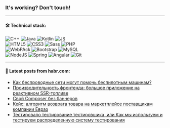 ### It's working? Don't touch!

---

#### 🛠️ Technical stack:

![C++](https://img.shields.io/badge/C++-informational?logo=c%2B%2B&style=flat&logoColor=white&color=9C033A)
![Java](https://img.shields.io/badge/Java-informational?logo=java&style=flat&logoColor=white&color=007396)
![Kotlin](https://img.shields.io/badge/Kotlin-informational?logo=Kotlin&style=flat&logoColor=white&color=0095D5)
![JS](https://img.shields.io/badge/JS-informational?logo=javaScript&style=flat&logoColor=black&color=F7Df1E) <br>
![HTML5](https://img.shields.io/badge/HTML5-informational?logo=html5&style=flat&logoColor=white&color=E34F26)
![CSS3](https://img.shields.io/badge/CSS3-informational?logo=css3&style=flat&logoColor=white&color=157286)
![Sass](https://img.shields.io/badge/Saas-informational?logo=sass&style=flat&logoColor=white&color=hotpink)
![PHP](https://img.shields.io/badge/PHP-informational?logo=php&style=flat&logoColor=white&color=777BB4) <br>
![WebPAck](https://img.shields.io/badge/WebPack-informational?logo=webPack&style=flat&logoColor=white&color=FF6F00)
![Bootstrap](https://img.shields.io/badge/Bootstrap-informational?logo=Bootstrap&style=flat&logoColor=white&color=7952B3)
![MySQL](https://img.shields.io/badge/MySQL-informational?logo=MySQL&style=flat&logoColor=white&color=00f) <br>
![NodeJS](https://img.shields.io/badge/NodeJS-informational?logo=node.js&style=flat&logoColor=white&color=43853D)
![Spring](https://img.shields.io/badge/Spring-informational?logo=Spring&style=flat&logoColor=white&color=0A9EDC)
![Angular](https://img.shields.io/badge/Vue-informational?logo=vue.js&style=flat&logoColor=white&color=red)
![Git](https://img.shields.io/badge/Git-informational?logo=git&style=flat&logoColor=white&color=darkorange)

___

#### 💬 Latest posts from habr.com:

<!-- BLOG-POST-LIST:START -->
- [Как беспроводные сети могут помочь беспилотным машинам?](https://habr.com/ru/post/661021/?utm_source=habrahabr&utm_medium=rss&utm_campaign=661021)
- [Производительность фронтенда: большое приложение на реактивном SSR-топливе](https://habr.com/ru/post/660681/?utm_source=habrahabr&utm_medium=rss&utm_campaign=660681)
- [Свой Composer без баннеров](https://habr.com/ru/post/661017/?utm_source=habrahabr&utm_medium=rss&utm_campaign=661017)
- [Кейс: алгоритм возврата товара на маркетплейсе поставщикам компании Евраз](https://habr.com/ru/post/661013/?utm_source=habrahabr&utm_medium=rss&utm_campaign=661013)
- [Тестировало тестирование тестировщика, или Как мы используем и тестируем распределенную систему тестирования](https://habr.com/ru/post/660733/?utm_source=habrahabr&utm_medium=rss&utm_campaign=660733)
<!-- BLOG-POST-LIST:END -->

